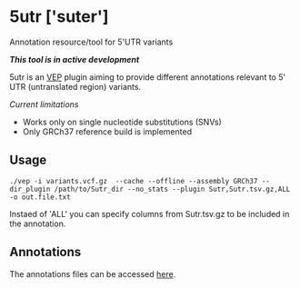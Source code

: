 # 5utr ['suter']
Annotation resource/tool for 5'UTR variants

***This tool is in active development***

5utr is an [VEP](https://useast.ensembl.org/info/docs/tools/vep/index.html) plugin aiming to provide different annotations relevant to 5' UTR (untranslated region) variants.

*Current limitations*
- Works only on single nucleotide substitutions (SNVs)
- Only GRCh37 reference build is implemented

## Usage

`./vep -i variants.vcf.gz  --cache --offline --assembly GRCh37 --dir_plugin /path/to/Sutr_dir --no_stats --plugin Sutr,Sutr.tsv.gz,ALL -o out.file.txt`

Instaed of 'ALL' you can specify columns from Sutr.tsv.gz to be included in the annotation.

## Annotations

The annotations files can be accessed [here](https://drive.google.com/drive/folders/1C8Z5x_Z4i_USayYVlVQWrhnRclYivnS1?usp=sharing).
